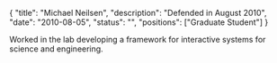 {
	"title": "Michael Neilsen",
	"description": "Defended in August 2010",
	"date": "2010-08-05",
	"status": "",
	"positions": ["Graduate Student"]
}

Worked in the lab developing a framework for interactive systems for science and engineering. 
